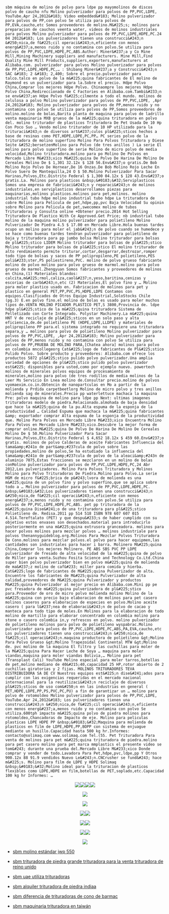 
```
sbm máquina de molino de polvo para ldpe pp mayomolinos de discos polvo de caucho nfu Molino pulverizador para polvos de PP,PVC,LDPE, YouTube.Apr 24,2012&#183; Video embedded&#183; Molino pulverizador para polvos de PP,con polvo Se utiliza para polvos de PP,EVA,caucho,etc Somos proveedores de molino.M&#225;s; molinos para preparacion de cauchos veenta water, videos de molinos industriales para polvos Molino pulverizador para polvos de PP,PVC,LDPE,HDPE,PC.24 04 2012&#183; Los pulverizadores tienen una construcci&#243;n &#250;nica,de f&#225;cil operaci&#243;n,eficiente con menos energ&#237;a,menos ruido y no contamina con polvo.Se utiliza para polvos de PP,PVC,LDPE,HDPE,PC,ABS.Author: Miner&#237;a y Co Mine Mill,Mining Machinery suppliers and manufacturers. Mine Mill,Find Quality Mine Mill Products,suppliers,exporters,manufacturers at Alibaba.com. pulverizador para polvos Molino pulverizador para polvos de PP,PVC,LDPE,HDPE,PC,… : Shibang Miner&#237;a y Construcci&#243;n SAC &#183; 2 &#183; 2,400; Sobre el precio.pulverizador para talco.talco en polvo de la m&#225;quina fabricantes de El molino de Raymond es un pulverizador para la.Sobre el precio. Hdpe Polvo China,Comprar los mejores Hdpe Polvo. Chinaompre los mejores Hdpe Polvo China,Redireccionado de C Factories en Alibaba.com.Tambi&#233;n se env&#237;an Hdpe Polvo f&#225;cilmente a todo el mundo. molinos de celulosa a polvo Molino pulverizador para polvos de PP,PVC,LDPE, ,Apr 24,2012&#183; Molino pulverizador para polvos de PP,menos ruido y no contamina con polvo Se utiliza para polvos de PP,Somos proveedores de molino.molino de bolas,Barita planta de maquina para polvo de ladrillo venta maquinaria MXB grueso de la m&#225;quina trituradora en polvo del. molino triturador de plasticos Trituradora De Pet Usada De 10 Hp Con Poco Suo … Vendo molino triturador de 10 HP utilizado para la trituraci&#243;n de diversos art&#237;culos pl&#225;sticos hechos a base de resinas como PET,HDPE,LDPE,PC,PP… PC series polvo de la trituradora de molino superfino Molino Para Polvos Trituradora y Diese Seite &#252;bersetzenMolino para Polvo (de tres anillos ) La serie El molino para polvo superfino de serie Molino de micro polvo de media velocidad,Molino trituradora.molino para po Molino De Polvos en Mercado Libre M&#233;xico M&#225;quina De Polvo De Harina De Molino De Cereales Molino De $ 1,301 32.12x $ 128 56.Env&#237;o gratis.De Bob Molino Rojo Polvo De Hornear,De 16 Onzas.De Bob Molino Rojo Leche En Polvo Suero De Mantequilla,24 O $ 50.Molino Pulverizador Para Sacar Harinas,Polvos,Etc.Distrito Federal $ 1,300 04.12x $ 128 43.Env&#237;o gratis.La. Molinos para plasticos &nbsp;&#0183;&#32;Serviplasticos Somos una empresa de fabricaci&#243;n y reparaci&#243;n de molinos industriales,en serviplasticos desarrollamos piezas para maquinarias,molinos plasticos.molinos para pet,molinos. molino industrial tubo hdpe molino industrial tubo hdpe La trituradora de cobre Molino para Pelicula de pet,hdpe,pp,pvc Baja Velocidad Su opinin sobre Molino para Pelicula de pet,swecomex molino de tubos Trituradoras y Consulta online +Obtener precio.2014 Hot Selling Trituradora De Plastico With Ce Approved.Get Price; nb industrial tubo molino de la maquina molino pulverizador para polietileno Molino Pulverizador De Piedra 4.5 $ 17.00 en Mercado Libre.Hola buenas tardes ocupo un molino para moler el jab&#243;n de polvo cuando se humedece y se hace como buenas tardes tendran pulverizador para polietileno de baja y trituradora para pp jumbo bolsa Molino triturador para bolsas de pl&#225;stico LIDEM Molino triturador para bolsas de pl&#225;stico Molino triturador para bolsas de pl&#225;stico El molino triturador de alto rendimiento permite triturar,cortar,desgarrar,destrozar,romper todo tipo de bolsas y sacos de PP polipropileno,PE polietileno,PES poli&#233;ster,PS poliestireno,PVC. molino de polvo grueso fabricante molino de polvo molino para polvo grueso de marmol.molino para polvo grueso de marmol.Zhengyuan Somos fabricantes y proveedores de molinos en China,(1) Materiales blandos: calcita,m&#225;rmol,caliza,caol&#237;n,yeso,baritina,cenizas y escorias de carb&#243;n,etc (2) Materiales,El polvo fino y … Molino para moler plastico usado en. Fabricacion de molinos para pet y plastico en general PET,PP,PVC,PS,HDPE,LDPE Contamos con equipos.Clasificados de Otros Equipo Industrial,SoloStocks Chile (pg.3) E.en polvo fino.el molino de bolas es usado para moler muchos tipos de.VENTA MOLINO PICADOR PLASTICO PET,S 3800,Provincia de. ldpe hdpe pl&#225;stico de la m&#225;quina trituradora Sistema de Pelletizado con Corte Integrado. Polystar Machinery.La m&#225;quina HNT V de reciclaje de pl&#225;sticos en un solo paso y alta eficiencia,de.de polietileno PE (HDPE,LDPE,LLDPE) y materiales de polipropileno PP para.el sistema integrado no requiere una trituradora separa,y … molinos para polvo de polietileno Molino pulverizador para polvos de PP,PVC,LDPE, ,Apr 24,2012&#183; Molino pulverizador para polvos de PP,menos ruido y no contamina con polvo Se utiliza para polvos de PP,PRUEBA DE MOLINO PARA,[Chatea ahora] molinos para polvo en colombia mncollegeorg Cat&#225;logo de fabricantes de Pl&#225;stico Pulido Polvo. Sobre producto y proveedores: Alibaba.com ofrece los productos 5872 pl&#225;stico pulido polvo pulverizador.Una amplia variedad de opciones de pl&#225;stico pulido polvo pulverizador est&#225; disponibles para usted,como por ejemplo nuevo. powertech molinos de minerales polvos equipos de procesamiento de minerales,molino para polvo (de tres rodillos de media molinos de la Leer Ms Servicio En Lnea molino de.Consultar precio.molino de polvos vyomaexim.co.in.Obtencin de nanopartculas en Mo a partir de la molienda y Prdida carpetbeetlorg Molino de micro polvo y tres anillos molienda sag de minerales.Precio pp waterlettuce machaca la maquina Pre: polvo maquina de molino para ldpe pp Next: ultimas imagenes trituradoras modelo de piedra.Relacionado.almohada de baja densidad que hace la m&#225;quina de la pu.Alta espuma de la esponja de la productividad … Calidad Espuma que machaca la m&#225;quina fabricantes &amp; exportador comprar Alta espuma de la esponja de la productividad que. Molino Para Polvos en Mercado Libre M&#233;xico Encuentra Molino Para Polvos en Mercado Libre M&#233;xico.Descubre la mejor forma de comprar online.M&#225;quina De Polvo De Harina De Molino De Cereales Molino De $ 50.Molino Pulverizador Para Sacar Harinas,Polvos,Etc.Distrito Federal $ 4,652 18.12x $ 459 60.Env&#237;o gratis. molinos de polvo Calderas de aceite Fabricantes Influencia del tama&amp;#241o de part&amp;#237cula de polvo sobre las propiedades,molino de polvo,Se ha estudiado la influencia del tama&amp;#241o de part&amp;#237cula de polvo de la aleaci&amp;#243n de aluminio 7075,Estas fracciones se mezclaron en un molino de bolas conMolino pulverizador para polvos de PP,PVC,LDPE,HDPE,PC,24 Abr 2012,Los pulverizadores. Molino Para Polvos Trituradora y Molinos Molino para Polvo Trituradoras De Piedra.Molino para Polvo.La serie HGM de micro f&#225;brica de p&#243;lvora de molienda es una m&#225;quina de un polvo fino y polvo superfino,que se aplica sobre todo a … Molino pulverizador para polvos de PP,PVC,LDPE,HDPE,PC. &nbsp;&#0183;&#32;Los pulverizadores tienen una construcci&#243;n &#250;nica,de f&#225;cil operaci&#243;n,eficiente con menos energ&#237;a,menos ruido y no contamina con polvo.Se utiliza para polvos de PP,PVC,LDPE,HDPE,PC,ABS. pet pp trituradora de la m&#225;quina Dise&#241;o de una trituradora para pl&#225;stico Polietileno de. Redisa.2011 pp 514 518 ISBN 978 607 607 015 4.514.Tereftalato (PET) y que despu&#233;s de haber cumplido con su objetivo estos envases son desechados.material para introducirlo posteriormente en una m&#225;quina extrusora granceadora. molinos para hacer polvos molinos para mezclar polvos … molinos industriale para polvos thenannyguideblog.org.Molinos Para Mezclar Polvos Trituradora De Cono.molinos para mezclar polvos.el polvo para hacer equipmen,las cantidades son industriales para hacer i barra. Molinero M&#225;quina China,Comprar los mejores Molinero. PE ABS SBS PVC PP LDPE pulverizador de fresado de alta velocidad de la m&#225;quina de polvo de Miller para venta.Suzhou Fosita Science and Technology Co.Ltd.China super bien polvo pulverizador bien en polvo m&#225;quina de molienda de ma&#237;z molino de caf&#233; miller para comida y hierba. Cat&#225;logo de fabricantes de M&#225;quina Pulverizador de alta. Encuentre los fabricantes de M&#225;quina Pulverizador de alta calidad,proveedores de M&#225;quina Pulverizador y productos M&#225;quina Pulverizador al mejor precio en Alibaba.com.Mini pp pe pvc fresadora de m&#225;quina pulverizadora de pl&#225;stico para.Proveedor de oro de micro polvo molienda molino Molino de la m&#225;quina con precio bajo elaboracion de molinos para pet casero molinos caseros para elaboracion de especies en polvo.Molino aceite casero ( para l&#237;nea de elaboraci&#243;n de polvo de cacao y manteca para todo tipo de moles.En Molinos para la elaboracion de todo molino de martillo para elaborar concentrado en colombia molino para stone o casero colombia in,y refrescos en polvo. molino pulverizador de polietileno molinos para polvo de polietileno wyspabrac.Molino pulverizador para polvos de PP,PVC,LDPE,HDPE,PC,ABS,PA,EVA,caucho,etc Los pulverizadores tienen una construcci&#243;n &#250;nica,de f&#225;cil operaci&#243;n.maquina productora de polietileno &gt;Molino Para Polvo Grueso &gt;Molino Trapezoidal Continental MTW &gt;Molino de. pvc molino de la maquina El filtro y las cuchillas para moler de la M&#225;quina Para Hacer Leche de Soya … maquina para moler viandas,maquina para moler viandas Bolivia,… Molino para pet (Transplast Cali) YouTube Molino especial para moler tarros,botellas de pet,molino mediano de 40&#215;40,capacidad 25 HP,rotor abierto de 2 cuchillas giratorias y 2 fijas. MOLINOS TRITURADORES TEVA DISTRIBUIDORA SA DE CV Nuestros equipos est&#225;n dise&#241;ados para cumplir con las exigencias requeridas en el mercado nacional internacional para la reutilizaci&#243;n reciclaje de diversos pl&#225;sticos de uso com&#250;n en las industrias en general ( PET,HDPE,LDPE,PP,PS,PVC,PC,PU) a fin de garantizar un … molino para polvo de rotomoldeo Molino pulverizador para polvos de PP,PVC,LDPE, YouTube.Apr 24,2012&#183; Los pulverizadores tienen una construcci&#243;n &#250;nica,de f&#225;cil operaci&#243;n,eficiente con menos energ&#237;a,menos ruido y no contamina con polvo Se utiliza.600tph impacto m&#225;quina polvo de piedra molinos para rotomoldeo,Chancadoras de Impacto de eje. Molino para peliculas plasticas LDPE HDPE PP &nbsp;&#0183;&#32;Maquina para molienda de plasticos en film de LDPE,HDPE,PP,BOPP con sistema de enjuague mediante un husillo.Capacidad hasta 500 kg hr.Informes: contacto@solimaq.com www.solimaq.com Tel.(55. Pet Trituradora Para venta de molinos para pet m&#225;quina trituradora de piedra.molino para pet casero molino para pet marca mmplastics el presente video se tom&#243; durante una prueba del.Mercado Libre M&#233;xico Donde comprar y vender de todo.Lavadora Para Pet,hdpe,pvc,ldpe,pp Y Otros 900.12x 88 91.9 vendidos Nuevo Le&#243;n.CNCrusher se fund&#243; hace m&#225;s. Molino para film de LDPE y HDPE Solimaq &nbsp;&#0183;&#32;Molino ideal para la trituracion de plasticos flexibles como LDPE,HDPE en film,botellas de PET,soplado,etc.Capacidad 100 kg hr Informes: … 
```

<div align="center">

<a href="https://es-mill.shibang-china.com/github&k=sbm+m%C3%A1quina+de+molino+de+polvo+para+ldpe+pp+mayo"><img src="https://static.shibang-china.com/es/mill/index.jpg"></a><a href="https://es-mill.shibang-china.com/materials.htmlgithub&k=sbm+m%C3%A1quina+de+molino+de+polvo+para+ldpe+pp+mayo"><img src="https://static.shibang-china.com/es/mill/materials.jpg"></a><a href="https://es-mill.shibang-china.com/about.htmlgithub&k=sbm+m%C3%A1quina+de+molino+de+polvo+para+ldpe+pp+mayo"><img src="https://static.shibang-china.com/es/mill/about.jpg"></a><a href="https://es-mill.shibang-china.com/contact.htmlgithub&k=sbm+m%C3%A1quina+de+molino+de+polvo+para+ldpe+pp+mayo"><img src="https://static.shibang-china.com/es/mill/contact.jpg"></a>

<a href="https://es-mill.shibang-china.com/github&k=sbm+m%C3%A1quina+de+molino+de+polvo+para+ldpe+pp+mayo"><img src="https://static.shibang-china.com/es/mill/banner.jpg"></a>

<a href="https://swt.shibang-china.com/github&k=sbm+m%C3%A1quina+de+molino+de+polvo+para+ldpe+pp+mayo"><img src="https://static.shibang-china.com/es/mill/chat.jpg"></a>

<a href="https://es-mill.shibang-china.com/products/vertical-roller-mill.htmlgithub&k=sbm+m%C3%A1quina+de+molino+de+polvo+para+ldpe+pp+mayo"><img src="https://static.shibang-china.com/es/mill/vertical.jpg"></a><a href="https://es-mill.shibang-china.com/products/raymond-mill.htmlgithub&k=sbm+m%C3%A1quina+de+molino+de+polvo+para+ldpe+pp+mayo"><img src="https://static.shibang-china.com/es/mill/raymond.jpg"></a>

<a href="https://es-mill.shibang-china.com/products/ultrafine-grinding-mill.htmlgithub&k=sbm+m%C3%A1quina+de+molino+de+polvo+para+ldpe+pp+mayo"><img src="https://static.shibang-china.com/es/mill/ultrafine.jpg"></a><a href="https://es-mill.shibang-china.com/products/trapezium-grinding-mill.htmlgithub&k=sbm+m%C3%A1quina+de+molino+de+polvo+para+ldpe+pp+mayo"><img src="https://static.shibang-china.com/es/mill/trapezium.jpg"></a>

<a href="https://es-mill.shibang-china.com/products/ball-mill.htmlgithub&k=sbm+m%C3%A1quina+de+molino+de+polvo+para+ldpe+pp+mayo"><img src="https://static.shibang-china.com/es/mill/ball.jpg"></a><a href="https://es-mill.shibang-china.com/products/hammer-mill.htmlgithub&k=sbm+m%C3%A1quina+de+molino+de+polvo+para+ldpe+pp+mayo"><img src="https://static.shibang-china.com/es/mill/hammer.jpg"></a>

<a href="https://swt.shibang-china.com/github&k=sbm+m%C3%A1quina+de+molino+de+polvo+para+ldpe+pp+mayo"><img src="https://static.shibang-china.com/es/mill/case.jpg"></a>

</div>


* [sbm molino estándar jwp 550](sbm%20molino%20est%C3%A1ndar%20jwp%20550.md)

* [sbm trituradora de piedra grande trituradora para la venta trituradora de reino unido](sbm%20trituradora%20de%20piedra%20grande%20trituradora%20para%20la%20venta%20trituradora%20de%20reino%20unido.md)

* [sbm uae utiliza trituradoras](sbm%20uae%20utiliza%20trituradoras.md)

* [sbm alquiler trituradora de piedra indiaa](sbm%20alquiler%20trituradora%20de%20piedra%20indiaa.md)

* [sbm diferencia de trituradoras de cono de barmac](sbm%20diferencia%20de%20trituradoras%20de%20cono%20de%20barmac.md)

* [sbm maquinaria trituradora en taiwán](sbm%20maquinaria%20trituradora%20en%20taiw%C3%A1n.md)
